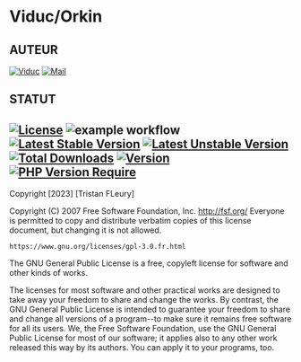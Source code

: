 Viduc/Orkin
=======


AUTEUR
------
[![Viduc](https://www.shareicon.net/data/48x48/2016/01/02/229394_cylon_256x256.png)](https://github.com/viduc)
[![Mail](https://www.shareicon.net/data/48x48/2016/03/20/444954_mail_200x200.png)](mailto:viduc@mail.fr?subject=[GitHub]%20Source%20Han%20Sans)

STATUT
------
[![License](http://poser.pugx.org/viduc/orkin/license)](https://packagist.org/packages/viduc/orkin)
![example workflow](https://github.com/viduc/orkin/actions/workflows/php.yml/badge.svg)
[![Latest Stable Version](http://poser.pugx.org/viduc/orkin/v)](https://packagist.org/packages/viduc/orkin)
[![Latest Unstable Version](http://poser.pugx.org/viduc/orkin/v/unstable)](https://packagist.org/packages/viduc/orkin)
[![Total Downloads](http://poser.pugx.org/viduc/orkin/downloads)](https://packagist.org/packages/viduc/orkin)
[![Version](http://poser.pugx.org/viduc/orkin/version)](https://packagist.org/packages/viduc/orkin)
[![PHP Version Require](http://poser.pugx.org/viduc/orkin/require/php)](https://packagist.org/packages/viduc/orkin)
-------

Copyright [2023] [Tristan FLeury]

Copyright (C) 2007 Free Software Foundation, Inc. <http://fsf.org/>
Everyone is permitted to copy and distribute verbatim copies
of this license document, but changing it is not allowed.

    https://www.gnu.org/licenses/gpl-3.0.fr.html

The GNU General Public License is a free, copyleft license for
software and other kinds of works.

The licenses for most software and other practical works are designed
to take away your freedom to share and change the works.  By contrast,
the GNU General Public License is intended to guarantee your freedom to
share and change all versions of a program--to make sure it remains free
software for all its users.  We, the Free Software Foundation, use the
GNU General Public License for most of our software; it applies also to
any other work released this way by its authors.  You can apply it to
your programs, too.